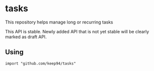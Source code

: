 tasks
=====

This repository helps manage long or recurring tasks

This API is stable. Newly added API that is not yet stable will be clearly
marked as draft API.

## Using

	import "github.com/keep94/tasks"
